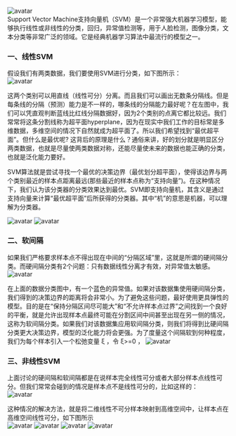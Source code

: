 
![avatar](https://github.com/Miraclelucy/ml_in_action/blob/main/img/ch07/1.png?raw=true)  
Support Vector Machine支持向量机（SVM）是一个非常强大机器学习模型，能够执行线性或非线性的分类，回归，异常值检测等，用于人脸检测，图像分类，文本分类等非常广泛的领域。它是经典机器学习算法中最流行的模型之一。

### 一、线性SVM

假设我们有两类数据，我们要使用SVM进行分类，如下图所示：  
![avatar](https://github.com/Miraclelucy/ml_in_action/blob/main/img/ch07/2.png?raw=true)

这两个类别可以用直线（线性可分）分离。而且我们可以画出无数条分隔线。但是每条线的分隔（预测）能力是不一样的，哪条线的分隔能力最好呢？在左图中，我们可以凭直观判断蓝线比红线分隔数据好，因为2个类别的点离它都比较远。我们常常将这条分割线称为超平面hyperplane，因为在现实中我们工作的目标常是多维数据，多维空间的情况下自然就成为超平面了。所以我们希望找到“最优超平面”。但什么是最优呢? 这背后的原理是什么？通俗来讲，好的划分就是明显区分两类数据，也就是尽量使两类数据对称，还能尽量使未来的数据也能正确的分类，也就是泛化能力要好。

SVM算法就是尝试寻找一个最优的决策边界（最优划分超平面），使得该边界与两个类别最近的样本点距离最远(那些最近的样本点称为“支持向量”)。在这种情况下，我们认为该分类器的分类效果达到最优。SVM即支持向量机，其含义是通过支持向量来计算“最优超平面”后所获得的分类器。其中“机”的意思是机器，可以理解为分类器。  

![avatar](https://github.com/Miraclelucy/ml_in_action/blob/main/img/ch07/3.png?raw=true)
![avatar](https://github.com/Miraclelucy/ml_in_action/blob/main/img/ch07/4.png?raw=true)

### 二、软间隔

如果我们严格要求样本点不得出现在中间的“分隔区域”里，这就是所谓的硬间隔分类。而硬间隔分类有2个问题：只有数据线性分离才有效，对异常值太敏感。  
![avatar](https://github.com/Miraclelucy/ml_in_action/blob/main/img/ch07/5.png?raw=true)

在上面的数据分类图中，有一个蓝色的异常值。如果对该数据集使用硬间隔分类，我们得到的决策边界的距离将会非常小。为了避免这些问题，最好使用更具弹性的模型。目的是在“保持分隔区间尽可能大”和“不允许样本点过界”之间找到一个良好的平衡，就是允许出现样本点最终可能在分割区间中间甚至出现在另一侧的情况，这称为软间隔分类。如果我们对该数据集应用软间隔分类，则我们将得到比硬间隔分类更大决策边界，模型的泛化能力将会更强。为了度量这个间隔软到何种程度，我们为每个样本引入一个松弛变量 ξ ，令 ξ>=0 ，
![avatar](https://github.com/Miraclelucy/ml_in_action/blob/main/img/ch07/6.png?raw=true)

### 三、非线性SVM

上面讨论的硬间隔和软间隔都是在说样本完全线性可分或者大部分样本点线性可分。但我们常常会碰到的情况是样本点不是线性可分的，比如这样的：  
![avatar](https://github.com/Miraclelucy/ml_in_action/blob/main/img/ch07/7.jpg?raw=true)

这种情况的解决方法，就是将二维线性不可分样本映射到高维空间中，让样本点在高维空间线性可分，如下图所示  
![avatar](https://github.com/Miraclelucy/ml_in_action/blob/main/img/ch07/8.jpg?raw=true)
![avatar](https://github.com/Miraclelucy/ml_in_action/blob/main/img/ch07/9.jpg?raw=true)
![avatar](https://github.com/Miraclelucy/ml_in_action/blob/main/img/ch07/10.jpg?raw=true)
![avatar](https://github.com/Miraclelucy/ml_in_action/blob/main/img/ch07/11.jpg?raw=true)
